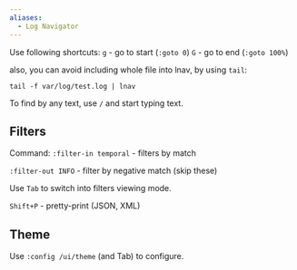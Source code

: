 ```yaml
---
aliases:
  - Log Navigator
---
```

Use following shortcuts:
`g` - go to start (`:goto 0`)
`G` - go to end (`:goto 100%`)

also, you can avoid including whole file into lnav, by using `tail`:

```shell
tail -f var/log/test.log | lnav
```

To find by any text, use `/` and start typing text.

## Filters

Command:
`:filter-in temporal` - filters by match

`:filter-out INFO` - filter by negative match (skip these)

Use `Tab` to switch into filters viewing mode.

`Shift+P` - pretty-print (JSON, XML)
## Theme

Use `:config /ui/theme` (and Tab) to configure.
